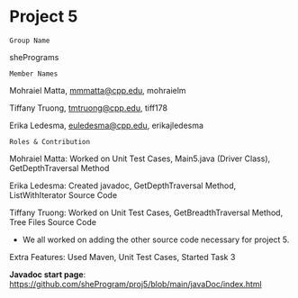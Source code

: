 # Project 5
    Group Name
shePrograms

    Member Names
Mohraiel Matta, mmmatta@cpp.edu, mohraielm

Tiffany Truong, tmtruong@cpp.edu, tiff178

Erika Ledesma, euledesma@cpp.edu, erikajledesma

    Roles & Contribution

Mohraiel Matta: Worked on Unit Test Cases, Main5.java (Driver Class), GetDepthTraversal Method

Erika Ledesma: Created javadoc, GetDepthTraversal Method, ListWithIterator Source Code

Tiffany Truong: Worked on Unit Test Cases, GetBreadthTraversal Method, Tree Files Source Code 

- We all worked on adding the other source code necessary for project 5. 

Extra Features: Used Maven, Unit Test Cases, Started Task 3

**Javadoc start page**: https://github.com/sheProgram/proj5/blob/main/javaDoc/index.html
